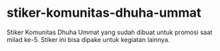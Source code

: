 # stiker-komunitas-dhuha-ummat
Stiker Komunitas Dhuha Ummat yang sudah dibuat untuk promosi saat milad ke-5. Stiker ini bisa dipake untuk kegiatan lainnya.
